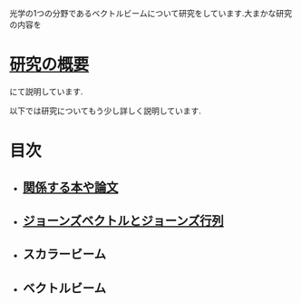 光学の1つの分野であるベクトルビームについて研究をしています.大まかな研究の内容を

  # [研究の概要](https://github.com/sk0ik/Vector_Beam/blob/main/File/Summary.md)

にて説明しています.

以下では研究についてもう少し詳しく説明しています.

# 目次

- ## [関係する本や論文](https://github.com/sk0ik/Vector_Beam/blob/main/File/Papers.md)

- ## [ジョーンズベクトルとジョーンズ行列](https://github.com/sk0ik/Vector_Beam/blob/main/File/Jones_Vector_Jones_Matrix.md)

- ## スカラービーム

<!-- ## [スカラービーム](https://github.com/sk0ik/Vector_Beam/blob/main/File/Scalar_Beam.md) -->

- ## ベクトルビーム

<!-- ## [ベクトルビーム](https://github.com/sk0ik/Vector_Beam/blob/main/File/Vector_Beam.md) -->